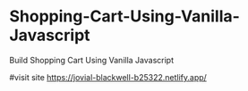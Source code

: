 # Shopping-Cart-Using-Vanilla-Javascript
Build  Shopping Cart Using Vanilla Javascript 

#visit site
https://jovial-blackwell-b25322.netlify.app/
